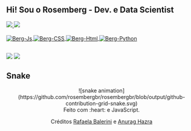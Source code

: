 ## Hi! Sou o Rosemberg - Dev. e Data Scientist

<!--
**RosembergBR/rosembergBR** is a ✨ _special_ ✨ repository because its `README.md` (this file) appears on your GitHub profile.

Here are some ideas to get you started:

- 🔭 Atualmente desenvolvendo em Python, HTML, CSS e JS.
- 🌱 Estudando PHP e Laravel.
- 💬 Ask me about ...
- 📫 Fale comigo através do email: 
- 😄 Pronouns: ele/dele
-->

<!-- Pessoal que veio atrás do **Github Stats:** a API provavelmente saiu do ar nesse período,
mas você pode adicionar a sua própria, seguindo esse [tutorial](https://github.com/anuraghazra/github-readme-stats/blob/master/readme.md#deploy-on-your-own-vercel-instance) -->

<div>
 <a href="https://github.com/rosembergbr"> 
 <img height="180em" src="https://github-readme-stats.vercel.app/api?username=rosembergbr&show_icons=true&theme=dark"/>
 <img height="180em" src="https://github-readme-stats.vercel.app/api/top-langs/?username=rosembergbr&layout=compact&theme=dark"/>
</div>

<div style="display: inline_block"><br>
  <img align="center" alt="Berg-Js" height="30" width="40" src="https://cdn.jsdelivr.net/gh/devicons/devicon/icons/javascript/javascript-original.svg">
  <img align="center" alt="Berg-CSS" height="30" width="40" src="https://cdn.jsdelivr.net/gh/devicons/devicon/icons/css3/css3-original.svg">
  <img align="center" alt="Berg-Html" height="30" width="40" src="https://cdn.jsdelivr.net/gh/devicons/devicon/icons/html5/html5-original.svg">
  <img align="center" alt="Berg-Python" height="30" width="40" src="https://cdn.jsdelivr.net/gh/devicons/devicon/icons/python/python-original.svg"> 
</div>
  
  ##
 
<div> 
<!--  <a href="https://www.youtube.com/xxxxxx" target="_blank"><img src="https://img.shields.io/badge/YouTube-FF0000?style=for-the-badge&logo=youtube&logoColor=white" target="_blank"></a>
  <a href="https://instagram.com/xxxxxx" target="_blank"><img src="https://img.shields.io/badge/-Instagram-%23E4405F?style=for-the-badge&logo=instagram&logoColor=white" target="_blank"></a>
 	<a href="https://www.twitch.tv/xxxxxx" target="_blank"><img src="https://img.shields.io/badge/Twitch-9146FF?style=for-the-badge&logo=twitch&logoColor=white" target="_blank"></a>
  <a href="https://discord.gg/xxxxxx" target="_blank"><img src="https://img.shields.io/badge/Discord-7289DA?style=for-the-badge&logo=discord&logoColor=white" target="_blank"></a> -->
  <a href="https://www.linkedin.com/in/benedito-rosemberg-58796416brsl" target="_blank"><img src="https://img.shields.io/badge/-LinkedIn-%230077B5?style=for-the-badge&logo=linkedin&logoColor=white" target="_blank"></a>   
  <a href = "mailto:"><img src="https://img.shields.io/badge/Gmail-D14836?style=for-the-badge&logo=gmail&logoColor=white" target="_blank"></a>
</div>

## Snake

<div>
 <div align="center">
  ![snake animation](https://github.com/rosembergbr/rosembergbr/blob/output/github-contribution-grid-snake.svg)
</div>
 
<div>
 <div align="center"
  <p>Feito com :heart: e JavaScript.</p>
  <p>Créditos <a href="https: Rafaela Balerini">Rafaela Balerini</a> e  <a href="https: Anurag Hazra">Anurag Hazra</a>
  </p>
</div>
